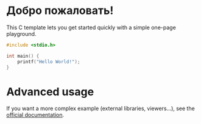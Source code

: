 # Добро пожаловать!

This C template lets you get started quickly with a simple one-page playground.

```C runnable
#include <stdio.h>

int main() {
	printf("Hello World!");
}

```

# Advanced usage

If you want a more complex example (external libraries, viewers...), see the [official documentation](https://tech.io/playgrounds/408/tech-io-documentation).
